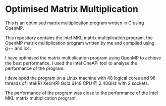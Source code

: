 # Optimised Matrix Multiplication

This is an optimised matrix multiplication program written in C using OpenMP.

This repository contains the intel MKL matrix multiplication program, the OpenMP matrix multiplication program written by me and compiled using g++ and icc.

I have optimised the matrix multiplication program using OpenMP to achieve the best performance.
I used the Intel OneAPI tool to analyse the performance of the program.

I developed the program on a Linux machine with 48 logical cores and 96 threads of Intel(R) Xeon(R) Gold 6148 CPU @ 2.40GHz with 2 sockets.

The performance of the program was close to the performance of the Intel MKL matrix multiplication program.
